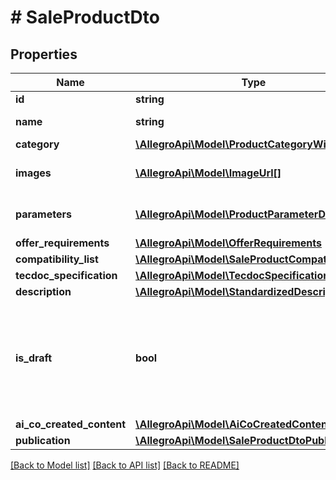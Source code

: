 # # SaleProductDto

## Properties

Name | Type | Description | Notes
------------ | ------------- | ------------- | -------------
**id** | **string** | Product id. |
**name** | **string** | Product name. |
**category** | [**\AllegroApi\Model\ProductCategoryWithPath**](ProductCategoryWithPath.md) |  |
**images** | [**\AllegroApi\Model\ImageUrl[]**](ImageUrl.md) | List of product images. | [optional]
**parameters** | [**\AllegroApi\Model\ProductParameterDto[]**](ProductParameterDto.md) | List of product parameters. | [optional]
**offer_requirements** | [**\AllegroApi\Model\OfferRequirements**](OfferRequirements.md) |  | [optional]
**compatibility_list** | [**\AllegroApi\Model\SaleProductCompatibilityList**](SaleProductCompatibilityList.md) |  | [optional]
**tecdoc_specification** | [**\AllegroApi\Model\TecdocSpecification**](TecdocSpecification.md) |  | [optional]
**description** | [**\AllegroApi\Model\StandardizedDescription**](StandardizedDescription.md) |  | [optional]
**is_draft** | **bool** | Flag that informs if product is waiting for resolution of basic parameters change proposal. | [optional]
**ai_co_created_content** | [**\AllegroApi\Model\AiCoCreatedContent**](AiCoCreatedContent.md) |  | [optional]
**publication** | [**\AllegroApi\Model\SaleProductDtoPublication**](SaleProductDtoPublication.md) |  | [optional]

[[Back to Model list]](../../README.md#models) [[Back to API list]](../../README.md#endpoints) [[Back to README]](../../README.md)
